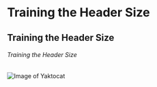 # Training the Header Size
## Training the Header Size
###### Training the Header Size

![Image of Yaktocat](https://octodex.github.com/images/yaktocat.png)
